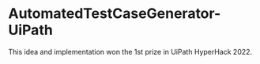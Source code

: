 # AutomatedTestCaseGenerator-UiPath
This idea and implementation won the 1st prize in UiPath HyperHack 2022. 

